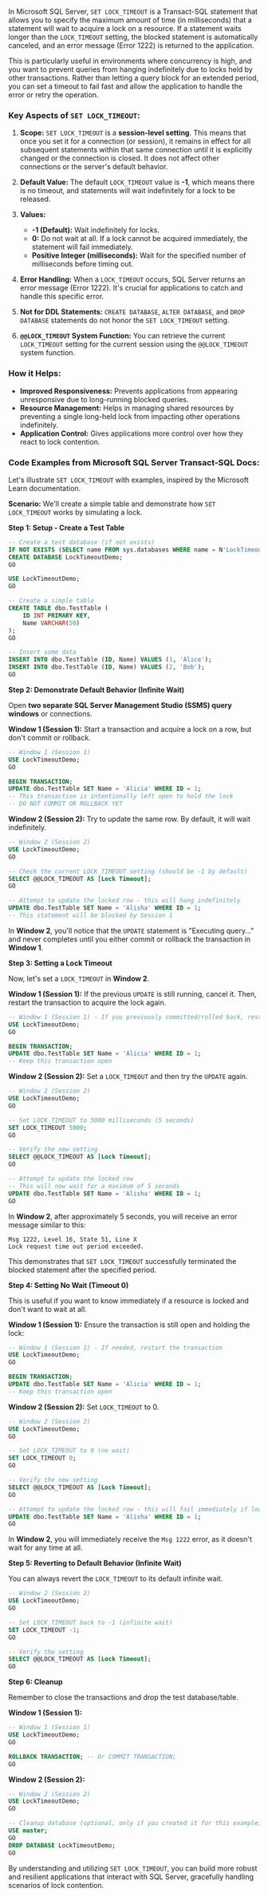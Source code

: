 In Microsoft SQL Server, `SET LOCK_TIMEOUT` is a Transact-SQL statement that allows you to specify the maximum amount of time (in milliseconds) that a statement will wait to acquire a lock on a resource. If a statement waits longer than the `LOCK_TIMEOUT` setting, the blocked statement is automatically canceled, and an error message (Error 1222) is returned to the application.

This is particularly useful in environments where concurrency is high, and you want to prevent queries from hanging indefinitely due to locks held by other transactions. Rather than letting a query block for an extended period, you can set a timeout to fail fast and allow the application to handle the error or retry the operation.

### Key Aspects of `SET LOCK_TIMEOUT`:

1.  **Scope:** `SET LOCK_TIMEOUT` is a **session-level setting**. This means that once you set it for a connection (or session), it remains in effect for all subsequent statements within that same connection until it is explicitly changed or the connection is closed. It does not affect other connections or the server's default behavior.

2.  **Default Value:** The default `LOCK_TIMEOUT` value is **-1**, which means there is no timeout, and statements will wait indefinitely for a lock to be released.

3.  **Values:**
    * **-1 (Default):** Wait indefinitely for locks.
    * **0:** Do not wait at all. If a lock cannot be acquired immediately, the statement will fail immediately.
    * **Positive Integer (milliseconds):** Wait for the specified number of milliseconds before timing out.

4.  **Error Handling:** When a `LOCK_TIMEOUT` occurs, SQL Server returns an error message (Error 1222). It's crucial for applications to catch and handle this specific error.

5.  **Not for DDL Statements:** `CREATE DATABASE`, `ALTER DATABASE`, and `DROP DATABASE` statements do not honor the `SET LOCK_TIMEOUT` setting.

6.  **`@@LOCK_TIMEOUT` System Function:** You can retrieve the current `LOCK_TIMEOUT` setting for the current session using the `@@LOCK_TIMEOUT` system function.

### How it Helps:

* **Improved Responsiveness:** Prevents applications from appearing unresponsive due to long-running blocked queries.
* **Resource Management:** Helps in managing shared resources by preventing a single long-held lock from impacting other operations indefinitely.
* **Application Control:** Gives applications more control over how they react to lock contention.

### Code Examples from Microsoft SQL Server Transact-SQL Docs:

Let's illustrate `SET LOCK_TIMEOUT` with examples, inspired by the Microsoft Learn documentation.

**Scenario:** We'll create a simple table and demonstrate how `SET LOCK_TIMEOUT` works by simulating a lock.

**Step 1: Setup - Create a Test Table**

```sql
-- Create a test database (if not exists)
IF NOT EXISTS (SELECT name FROM sys.databases WHERE name = N'LockTimeoutDemo')
CREATE DATABASE LockTimeoutDemo;
GO

USE LockTimeoutDemo;
GO

-- Create a simple table
CREATE TABLE dbo.TestTable (
    ID INT PRIMARY KEY,
    Name VARCHAR(50)
);
GO

-- Insert some data
INSERT INTO dbo.TestTable (ID, Name) VALUES (1, 'Alice');
INSERT INTO dbo.TestTable (ID, Name) VALUES (2, 'Bob');
GO
```

**Step 2: Demonstrate Default Behavior (Infinite Wait)**

Open **two separate SQL Server Management Studio (SSMS) query windows** or connections.

**Window 1 (Session 1):** Start a transaction and acquire a lock on a row, but don't commit or rollback.

```sql
-- Window 1 (Session 1)
USE LockTimeoutDemo;
GO

BEGIN TRANSACTION;
UPDATE dbo.TestTable SET Name = 'Alicia' WHERE ID = 1;
-- This transaction is intentionally left open to hold the lock
-- DO NOT COMMIT OR ROLLBACK YET
```

**Window 2 (Session 2):** Try to update the same row. By default, it will wait indefinitely.

```sql
-- Window 2 (Session 2)
USE LockTimeoutDemo;
GO

-- Check the current LOCK_TIMEOUT setting (should be -1 by default)
SELECT @@LOCK_TIMEOUT AS [Lock Timeout];
GO

-- Attempt to update the locked row - this will hang indefinitely
UPDATE dbo.TestTable SET Name = 'Alisha' WHERE ID = 1;
-- This statement will be blocked by Session 1
```

In **Window 2**, you'll notice that the `UPDATE` statement is "Executing query..." and never completes until you either commit or rollback the transaction in **Window 1**.

**Step 3: Setting a Lock Timeout**

Now, let's set a `LOCK_TIMEOUT` in **Window 2**.

**Window 1 (Session 1):** If the previous `UPDATE` is still running, cancel it. Then, restart the transaction to acquire the lock again.

```sql
-- Window 1 (Session 1) - If you previously committed/rolled back, restart the transaction
USE LockTimeoutDemo;
GO

BEGIN TRANSACTION;
UPDATE dbo.TestTable SET Name = 'Alicia' WHERE ID = 1;
-- Keep this transaction open
```

**Window 2 (Session 2):** Set a `LOCK_TIMEOUT` and then try the `UPDATE` again.

```sql
-- Window 2 (Session 2)
USE LockTimeoutDemo;
GO

-- Set LOCK_TIMEOUT to 5000 milliseconds (5 seconds)
SET LOCK_TIMEOUT 5000;
GO

-- Verify the new setting
SELECT @@LOCK_TIMEOUT AS [Lock Timeout];
GO

-- Attempt to update the locked row
-- This will now wait for a maximum of 5 seconds
UPDATE dbo.TestTable SET Name = 'Alisha' WHERE ID = 1;
GO
```

In **Window 2**, after approximately 5 seconds, you will receive an error message similar to this:

```
Msg 1222, Level 16, State 51, Line X
Lock request time out period exceeded.
```

This demonstrates that `SET LOCK_TIMEOUT` successfully terminated the blocked statement after the specified period.

**Step 4: Setting No Wait (Timeout 0)**

This is useful if you want to know immediately if a resource is locked and don't want to wait at all.

**Window 1 (Session 1):** Ensure the transaction is still open and holding the lock:

```sql
-- Window 1 (Session 1) - If needed, restart the transaction
USE LockTimeoutDemo;
GO

BEGIN TRANSACTION;
UPDATE dbo.TestTable SET Name = 'Alicia' WHERE ID = 1;
-- Keep this transaction open
```

**Window 2 (Session 2):** Set `LOCK_TIMEOUT` to 0.

```sql
-- Window 2 (Session 2)
USE LockTimeoutDemo;
GO

-- Set LOCK_TIMEOUT to 0 (no wait)
SET LOCK_TIMEOUT 0;
GO

-- Verify the new setting
SELECT @@LOCK_TIMEOUT AS [Lock Timeout];
GO

-- Attempt to update the locked row - this will fail immediately if locked
UPDATE dbo.TestTable SET Name = 'Alisha' WHERE ID = 1;
GO
```

In **Window 2**, you will immediately receive the `Msg 1222` error, as it doesn't wait for any time at all.

**Step 5: Reverting to Default Behavior (Infinite Wait)**

You can always revert the `LOCK_TIMEOUT` to its default infinite wait.

```sql
-- Window 2 (Session 2)
USE LockTimeoutDemo;
GO

-- Set LOCK_TIMEOUT back to -1 (infinite wait)
SET LOCK_TIMEOUT -1;
GO

-- Verify the setting
SELECT @@LOCK_TIMEOUT AS [Lock Timeout];
GO
```

**Step 6: Cleanup**

Remember to close the transactions and drop the test database/table.

**Window 1 (Session 1):**

```sql
-- Window 1 (Session 1)
USE LockTimeoutDemo;
GO

ROLLBACK TRANSACTION; -- Or COMMIT TRANSACTION;
GO
```

**Window 2 (Session 2):**

```sql
-- Window 2 (Session 2)
USE LockTimeoutDemo;
GO

-- Cleanup database (optional, only if you created it for this example)
USE master;
GO
DROP DATABASE LockTimeoutDemo;
GO
```

By understanding and utilizing `SET LOCK_TIMEOUT`, you can build more robust and resilient applications that interact with SQL Server, gracefully handling scenarios of lock contention.